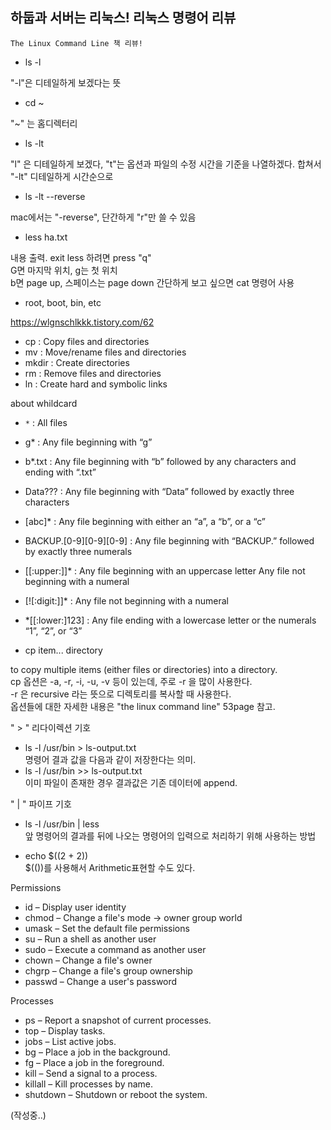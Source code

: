 ## 하둡과 서버는 리눅스! 리눅스 명령어 리뷰

``The Linux Command Line 책 리뷰!``

- ls -l

"-l"은 디테일하게 보겠다는 뜻

- cd ~

"~" 는 홈디렉터리

- ls -lt

"l" 은 디테일하게 보겠다, "t"는 옵션과 파일의 수정 시간을 기준을 나열하겠다. 합쳐서 "-lt" 디테일하게 시간순으로

- ls -lt --reverse

mac에서는 "-reverse", 단간하게 "r"만 쓸 수 있음

- less ha.txt

내용 출력. exit less 하려면 press "q"  
G면 마지막 위치, g는 첫 위치  
b면 page up, 스페이스는 page down
간단하게 보고 싶으면 cat 명령어 사용

- root, boot, bin, etc

https://wlgnschlkkk.tistory.com/62

- cp : Copy files and directories  
- mv : Move/rename files and directories  
- mkdir : Create directories  
- rm : Remove files and directories   
- ln : Create hard and symbolic links  


about whildcard

- ``*`` : All files
- g* : Any file beginning with “g”
- b*.txt : Any file beginning with “b” followed by any characters and ending with “.txt”
- Data??? : Any file beginning with “Data” followed by exactly three characters
- [abc]* : Any file beginning with either an “a”, a “b”, or a “c”
- BACKUP.[0-9][0-9][0-9] : Any file beginning with “BACKUP.” followed by exactly three numerals
- [[:upper:]]* : Any file beginning with an uppercase letter Any file not beginning with a numeral
- [![:digit:]]* : Any file not beginning with a numeral
- *[[:lower:]123] : Any file ending with a lowercase letter or the numerals “1”, “2”, or “3”


- cp item... directory

to copy multiple items (either files or directories) into a directory.  
cp 옵션은 -a, -r, -i, -u, -v 등이 있는데, 주로 -r 을 많이 사용한다.  
-r 은 recursive 라는 뜻으로 디렉토리를 복사할 때 사용한다.  
옵션들에 대한 자세한 내용은 "the linux command line" 53page 참고. 



" > "  리다이렉션 기호

- ls -l /usr/bin > ls-output.txt  
명령어 결과 값을 다음과 같이 저장한다는 의미.
- ls -l /usr/bin >> ls-output.txt  
이미 파일이 존재한 경우 결과값은 기존 데이터에 append.

" | " 파이프 기호
- ls -l /usr/bin | less  
앞 명령어의 결과를 뒤에 나오는 명령어의 입력으로 처리하기 위해 사용하는 방법


- echo $((2 + 2))  
$(())를 사용해서 Arithmetic표현할 수도 있다.


Permissions

- id – Display user identity  
- chmod – Change a file's mode  -> owner group world
- umask – Set the default file permissions  
- su – Run a shell as another user  
- sudo – Execute a command as another user  
- chown – Change a file's owner  
- chgrp – Change a file's group ownership  
- passwd – Change a user's password  



Processes


- ps – Report a snapshot of current processes. 
- top – Display tasks. 
- jobs – List active jobs. 
- bg – Place a job in the background. 
- fg – Place a job in the foreground. 
- kill – Send a signal to a process. 
- killall – Kill processes by name. 
- shutdown – Shutdown or reboot the system. 

(작성중..)
